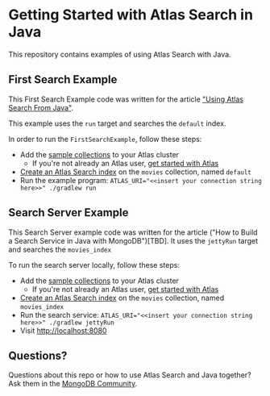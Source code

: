 # Getting Started with Atlas Search in Java

This repository contains examples of using Atlas Search with Java.

## First Search Example

This First Search Example code was written for the article ["Using Atlas Search From Java"](https://www.mongodb.com/developer/products/atlas/atlas-search-java/).

This example uses the `run` target and searches the `default` index.

In order to run the `FirstSearchExample`, follow these steps:

  * Add the [sample collections](https://www.mongodb.com/docs/atlas/sample-data/) to your Atlas cluster
    * If you're not already an Atlas user, [get started with Atlas](https://www.mongodb.com/docs/atlas/getting-started/)
  * [Create an Atlas Search index](https://www.mongodb.com/docs/atlas/atlas-search/tutorial/create-index/) on the `movies` collection, named `default`
  * Run the example program:
    `ATLAS_URI="<<insert your connection string here>>" ./gradlew run`

## Search Server Example

This Search Server example code was written for the article
("How to Build a Search Service in Java with MongoDB")[TBD].
It uses the `jettyRun` target and searches the `movies_index`

To run the search server locally, follow these steps:

  * Add the [sample collections](https://www.mongodb.com/docs/atlas/sample-data/) to your Atlas cluster
    * If you're not already an Atlas user, [get started with Atlas](https://www.mongodb.com/docs/atlas/getting-started/)
  * [Create an Atlas Search index](https://www.mongodb.com/docs/atlas/atlas-search/tutorial/create-index/) on the `movies` collection, named `movies_index`
  * Run the search service:
    `ATLAS_URI="<<insert your connection string here>>" ./gradlew jettyRun`
  * Visit [http://localhost:8080](http://localhost:8080)

## Questions?

Questions about this repo or how to use Atlas Search and Java together?  Ask them in the [MongoDB Community](https://community.mongodb.com).